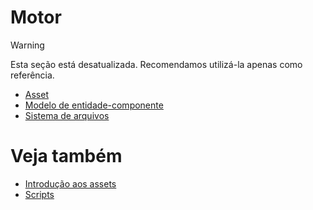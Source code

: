 # Motor

> [!Warning]
> Esta seção está desatualizada. Recomendamos utilizá-la apenas como referência.

- [Asset](assets/index.md)
- [Modelo de entidade-componente](entity-component-model/index.md)
- [Sistema de arquivos](file-system.md)

# Veja também

- [Introdução aos assets](../game-studio/assets.md)
- [Scripts](../scripts/index.md)
